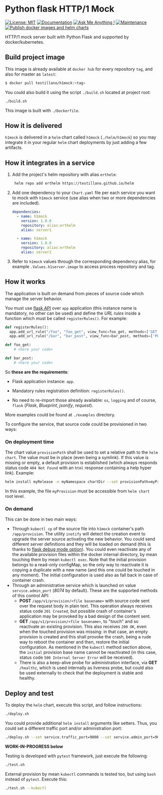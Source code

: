 # Python flask HTTP/1 Mock

[![License: MIT](https://img.shields.io/badge/License-MIT-yellow.svg)](https://opensource.org/licenses/MIT)
[![Documentation](https://codedocs.xyz/testillano/h1mock.svg)](https://codedocs.xyz/testillano/h1mock/index.html)
[![Ask Me Anything !](https://img.shields.io/badge/Ask%20me-anything-1abc9c.svg)](https://github.com/testillano)
[![Maintenance](https://img.shields.io/badge/Maintained%3F-yes-green.svg)](https://github.com/testillano/h1mock/graphs/commit-activity)
[![Publish docker images and helm charts](https://github.com/testillano/h1mock/actions/workflows/publish.yml/badge.svg)](https://github.com/testillano/h1mock/actions/workflows/publish.yml)

HTTP/1 mock server built with Python Flask and supported by docker/kubernetes.

## Build project image

This image is already available at `docker hub` for every repository `tag`, and also for master as `latest`:

```bash
$ docker pull testillano/h1mock:<tag>
```

You could also build it using the script `./build.sh` located at project root:

```bash
./build.sh
```

This image is built with `./Dockerfile`.

## How it is delivered

`h1mock` is delivered in a `helm` chart called `h1mock` (`./helm/h1mock`) so you may integrate it in your regular `helm` chart deployments by just adding a few artifacts.

## How it integrates in a service

1. Add the project's helm repository with alias `erthelm`:

   ```bash
    helm repo add erthelm https://testillano.github.io/helm
   ```

2. Add one dependency to your `Chart.yaml` file per each service you want to mock with `h1mock` service (use alias when two or more dependencies are included).

   ```yaml
   dependencies:
     - name: h1mock
       version: 1.0.0
       repository: alias:erthelm
       alias: server1

     - name: h1mock
       version: 1.0.0
       repository: alias:erthelm
       alias: server2
   ```

3. Refer to `h1mock` values through the corresponding dependency alias, for example `.Values.h1server.image` to access process repository and tag.

## How it works

The application is built on demand from pieces of source code which manage the server behavior.

You must use [flask API](https://flask.palletsprojects.com/en/1.1.x/) over `app` application (this instance name is mandatory, no other can be used) and define the *URL rules* inside a function which must be called `registerRules()`. For example:

```python
def registerRules():
  app.add_url_rule("/foo", "foo_get", view_func=foo_get, methods=['GET'])
  app.add_url_rule("/bar", "bar_post", view_func=bar_post, methods=['POST'])

def foo_get:
    # <here your code>

def bar_post:
    # <here your code>
```

So **these are the requirements**:
- Flask application instance: `app`.

- Mandatory rules registration definition: `registerRules()`.

- No need to re-import those already available: `os`, `logging` and of course, `flask` (*Flask*, *Blueprint*, *jsonify*, *request*).

More examples could be found at `./examples` directory.

To configure the service, that source code could be provisioned in two ways:

### On deployment time

The chart value `provisionPath` shall be used to set a relative path to the `helm chart`. The value must be in place (even being a symlink). If this value is missing or empty, a default provision is established (which always responds status code `404 Not Found` with an `html` response containing a help hyper link). Example:

```bash
helm install myRelease -n myNamespace chartDir --set provisionPath=myProvision --wait
```

In this example, the file `myProvision` must be accessible from `helm chart` root level.

### On demand

This can be done in two main ways:

* Through `kubectl cp` of the source file into `h1mock` container's path `/app/provision`. The utility `inotify` will detect the creation event to upgrade the server source activating the new behavior. You could send different server definitions and they will be loaded on demand (this is thanks to [flask debug mode option](https://flask.palletsprojects.com/en/1.1.x/quickstart/#debug-mode)). You could even reactivate any of the available provision files within the docker internal directory, by mean touching them by mean `kubectl exec`. Note that the initial provision belongs to a read-only configMap, so the only way to reactivate it is copying a duplicate with a new name (and this one could be touched in any moment). The initial configuration is used also as fall back in case of container crash.
* Through an administrative service which is launched on value `service.admin_port` (*8074* by default). These are the supported methods of this control API:
  * **POST** `/app/v1/provision/<file basename>` with source code sent over the request body in plain text. This operation always receives status code `201 Created`, but possible crash of container's application may be provoked by a bad design of the content sent.
  * **GET** `/app/v1/provision/<file basename>`, to "*touch*" and so reactivate an existing provision. This also receives `200 OK`, even when the touched provision was missing: in that case, an empty provision is created and this shall provoke the crash, being a rude way to reboot the container and then, restore the initial configuration. As mentioned in the `kubectl` method section above, the `initial` provision base name cannot be reactivated (in this case, status code `500 Internal Server Error` will be received).
  * There is also a keep-alive probe for administration interface, via **GET** `/healthz`, which is used internally as liveness probe, but could also be used externally to check that the deployment is stable and healthy.

## Deploy and test

To deploy the `helm` chart, execute this script, and follow instructions:

```bash
./deploy.sh
```

You could provide additional `helm install` arguments like setters. Thus, you could set a different traffic port and/or administration port:

```bash
./deploy.sh --set service.traffic_port=9000 --set service.admin_port=9001
```

**WORK-IN-PROGRESS below**

Testing is developed with `pytest` framework, just execute the following:

```bash
./test.sh
```

External provision by mean `kubectl` commands is tested too, but using `bash` instead of `pytest`. Execute this:

```bash
./test.sh --kubectl
```
